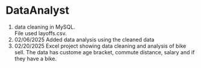 # DataAnalyst
1. data cleaning in MySQL.  
File used layoffs.csv.
2. 02/06/2025 
Added data analysis using the cleaned data
3. 02/20/2025 
Excel project showing data cleaning and analysis of bike sell. 
The data has custome age bracket, commute distance, salary and if they have a bike.
